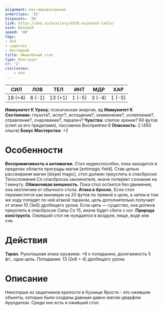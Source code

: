 ```yaml
---
alignment: без мировоззрения
armorclass: '15'
hitpoints: '39'
link: https://dnd.su/bestiary/8550-animated-table/
size: Большой
speed: '40'
tags:
- dnd
- существо
- бестиарий
title: Оживлённый стол
type: Конструкт
cr: '2'
cssclasses:
    - dnd
---
```



| СИЛ | ЛОВ | ТЕЛ | ИНТ | МДР | ХАР |
|---|---|---|---|---|---|
| 18 (+4) | 8 (-1) | 13 (+1) | 1 (-5) | 3 (-4) | 1 (-5) |
**Иммунитет К Урону:** психическая энергия, яд
**Иммунитет К Состоянию:** глухота?, испуг?, истощение?, окаменение?, ослепление?, отравление?, очарование?, паралич?
**Чувства:** слепое зрение? 60 футов (слеп за его пределами), пассивное Восприятие 6
**Опасность:** 2 (450 опыта)
**Бонус Мастерства:** +2


# Особенности
**Восприимчивость к антимагии.** Стол недееспособен, пока находится в пределах области преграды магии [antimagic field]. Став целью рассеивания магии [dispel magic], стол должен преуспеть в спасброске Телосложения Сл спасброска заклинателя, иначе потеряет сознание на 1 минуту.
**Обманчивая внешность.** Пока стол остается без движения, она неотличим от обычного стола.
**Атака в броске.** Если стол переместится как минимум на 20 футов по прямой к цели, а затем в том же ходу попадет по ней атакой тараном, цель дополнительно получает от атаки 10 (3к6) дробящего урона. Если цель — существо, она должна преуспеть в спасброске Силы Сл 15, иначе будет сбита с ног.
**Природа конструкта.** Оживший стол не нуждается в воздухе, пище, воде или сне.


# Действия
**Таран.** Рукопашная атака оружием: +6 к попаданию, досягаемость 5 фт., одна цель. Попадание: 13 (2к8 + 4) дробящего урона


# Описание
Некоторые из защитников крепости в Кузнице Ярости - это ожившие объекты, которые были созданы давным-давно магом-дварфом Арундилом. Среди них есть и оживший стол.